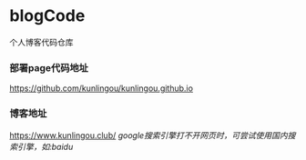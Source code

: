 # blogCode
个人博客代码仓库

### 部署page代码地址
https://github.com/kunlingou/kunlingou.github.io

### 博客地址
https://www.kunlingou.club/
*google搜索引擎打不开网页时，可尝试使用国内搜索引擎，如:baidu*
